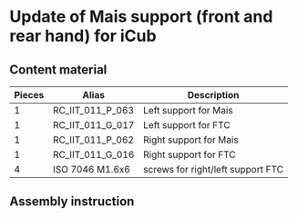# Update of Mais support (front and rear hand) for iCub 



## Content material

|  Pieces |         Alias  |    Description  |  
|   ---   |         ---    |      ---
|     1   |  RC_IIT_011_P_063 |  Left support for Mais |
|     1   | RC_IIT_011_G_017 |  Left support for FTC |
|     1   |  RC_IIT_011_P_062 |  Right support for Mais |
|     1   |  RC_IIT_011_G_016  |   Right support for FTC      |
|     4   |  ISO 7046 M1.6x6 |  screws for right/left support FTC |



## Assembly instruction